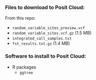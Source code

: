 ### Files to download to Posit Cloud:

From this repo:

* `random_variable_sites_preview.vcf`
* `random_variable_sites.vcf.gz` (1.5 MB)
* `integrated_call_samples.txt`
* `fst_results.txt.gz` (1.4 MB)


### Software to install to Posit Cloud:

* R packages
	* `ggtree`